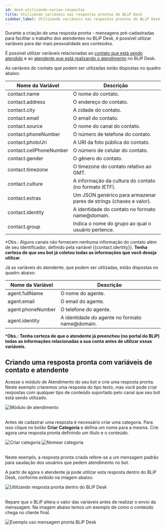 ```yaml
---
id: desk-utilizando-variav-respostas
title: Utilizando variáveis nas respostas prontas do BLiP Desk
sidebar_label: Utilizando variáveis nas respostas prontas do BLiP Desk
---
```


Durante a criação de uma resposta pronta - mensagens pré-cadastradas para facilitar o trabalho dos atendentes no BLiP Desk, é possível utilizar variáveis para dar mais pessoalidade aos conteúdos.

É possível utilizar variáveis relacionadas ao <u>contato que está sendo atendido</u> e ao <u>atendente que está realizando o atendimento</u> no BLiP Desk.

As variáveis do contato que podem ser utilizadas estão dispostas no quadro abaixo:

| Nome da Variável  | Descrição   |
|---|---|
| contact<span>.</span>name  | O nome do contato.   |
| contact<span>.</span>address  | O endereço do contato.  |
| contact<span>.</span>city  | A cidade do contato.  |
| contact<span>.</span>email  | O email do contato.  |
| contact<span>.</span>source  | O nome do canal do contato.  |
| contact<span>.</span>phoneNumber  | O número de telefone do contato.  |
| contact<span>.</span>photoUri  | A URI da foto pública do contato.  |
| contact<span>.</span>cellPhoneNumber  | O número de celular do contato.  |
| contact<span>.</span>gender  | O gênero do contato.  |
| contact<span>.</span>timezone  | O timezone do contato relativo ao GMT.  |
| contact<span>.</span>culture  | A informação da cultura do contato (no formato IETF).  |
| contact<span>.</span>extras  | Um JSON genérico para armazenar pares de strings (chaves e valor).  |
| contact<span>.</span>identity  | A identidade do contato no formato name@domain.  |
| contact<span>.</span>group  | Indica o nome do grupo ao qual o usuário pertence.  |
*Obs.: Alguns canais não fornecem nenhuma informação do contato além de seu identificador, definido pela variável {{contact.identity}}. **Tenha certeza de que seu bot já coletou todas as informações que você deseja utilizar**.

Já as variáveis do atendente, que podem ser utilizadas,  estão dispostas no quadro abaixo:

| Nome da Variável  | Descrição   |
|---|---|
| agent<span>.</span>fullName  | O nome do agente.   |
| agent<span>.</span>email  | O email do agente.   |
| agent<span>.</span>phoneNumber  | O telefone do agente.   |
| agent<span>.</span>identity  | A identidade do agente no formato name@domain.   |
***Obs.: Tenha certeza de que o atendente já preencheu (no portal do BLiP) todas as informações relacionadas a sua conta antes de utilizar essas variáveis.**

## Criando uma resposta pronta com variáveis de contato e atendente

Acesse o módulo de Atendimento do seu bot e crie uma resposta pronta. Neste exemplo criaremos uma resposta do tipo texto, mas você pode criar respostas com qualquer tipo de conteúdo suportado pelo canal que seu bot está sendo utilizado.

![Módulo de atendimento](/img/helpdesk/desk-utilizando-variav-respostas-1.png)<br><br>

Antes de cadastrar uma resposta é necessário criar uma categoria. Para isso clique no botão **Criar Categoria** e defina um nome para a mesma. Crie agora uma resposta pronta definindo um título e o conteúdo.

![Criar categoria](/img/helpdesk/desk-utilizando-variav-respostas-2.png)
![Nomear categoria](/img/helpdesk/desk-utilizando-variav-respostas-3.png)<br><br>

Neste exemplo, a resposta pronta criada refere-se a um mensagem padrão para saudação dos usuários que pedem atendimento no bot.

A partir de agora o atendente já pode utilizar esta resposta dentro do BLiP Desk, conforme exibido na imagem abaixo:

![Utilizando resposta pronta dentro do BLiP Desk](/img/helpdesk/desk-utilizando-variav-respostas-4.png)<br><br>

Repare que o BLiP altera o valor das variáveis antes de realizar o envio da menssagem. Na imagem abaixo temos um exemplo de como o conteúdo chega no cliente final.

![Exemplo uso mensagem pronta BLiP Desk](/img/helpdesk/desk-utilizando-variav-respostas-5.png)
